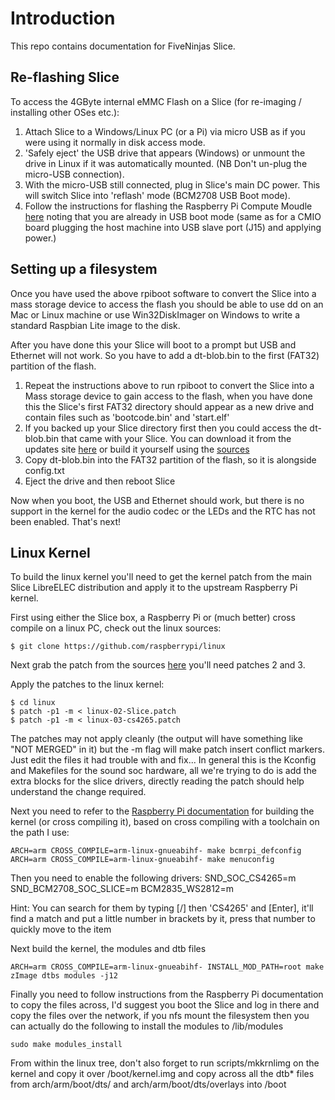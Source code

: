 # Introduction

This repo contains documentation for FiveNinjas Slice.

## Re-flashing Slice

To access the 4GByte internal eMMC Flash on a Slice (for re-imaging / installing other OSes etc.):

1. Attach Slice to a Windows/Linux PC (or a Pi) via micro USB as if you were using it normally in disk access mode.
2. 'Safely eject' the USB drive that appears (Windows) or unmount the drive in Linux if it was automatically mounted. (NB Don't un-plug the micro-USB connection).
3. With the micro-USB still connected, plug in Slice's main DC power. This will switch Slice into 'reflash' mode (BCM2708 USB Boot mode).
4. Follow the instructions for flashing the Raspberry Pi Compute Moudle [here](https://github.com/raspberrypi/documentation/blob/master/hardware/computemodule/cm-emmc-flashing.md) noting that you are already in USB boot mode (same as for a CMIO board plugging the host machine into USB slave port (J15) and applying power.)

## Setting up a filesystem

Once you have used the above rpiboot software to convert the Slice into a mass storage device to access the flash you should be able to use dd on an Mac or Linux machine or use Win32DiskImager on Windows to write a standard Raspbian Lite image to the disk.

After you have done this your Slice will boot to a prompt but USB and Ethernet will not work.  So you have to add a dt-blob.bin to the first (FAT32) partition of the flash.

1. Repeat the instructions above to run rpiboot to convert the Slice into a Mass storage device to gain access to the flash, when you have done this the Slice's first FAT32 directory should appear as a new drive and contain files such as 'bootcode.bin' and 'start.elf'
2. If you backed up your Slice directory first then you could access the dt-blob.bin that came with your Slice.  You can download it from the updates site [here](http://updates.fiveninjas.com/slice/dt-blob.bin) or build it yourself using the [sources](https://github.com/FiveNinjas/LibreELEC.tv.old/tree/master/distributions/Slice/config)
3. Copy dt-blob.bin into the FAT32 partition of the flash, so it is alongside config.txt
4. Eject the drive and then reboot Slice 

Now when you boot, the USB and Ethernet should work, but there is no support in the kernel for the audio codec or the LEDs and the RTC has not been enabled.  That's next!

## Linux Kernel

To build the linux kernel you'll need to get the kernel patch from the main Slice LibreELEC distribution and apply it to the upstream Raspberry Pi kernel.

First using either the Slice box, a Raspberry Pi or (much better) cross compile on a linux PC, check out the linux sources:

    $ git clone https://github.com/raspberrypi/linux

Next grab the patch from the sources [here](https://github.com/FiveNinjas/LibreELEC.tv.old/tree/master/projects/Slice/patches/linux) you'll need patches 2 and 3.

Apply the patches to the linux kernel:

    $ cd linux
    $ patch -p1 -m < linux-02-Slice.patch
    $ patch -p1 -m < linux-03-cs4265.patch

The patches may not apply cleanly (the output will have something like "NOT MERGED" in it) but the -m flag will make patch insert conflict markers.  Just edit the files it had trouble with and fix...  In general this is the Kconfig and Makefiles for the sound soc hardware, all we're trying to do is add the extra blocks for the slice drivers, directly reading the patch should help understand the change required.

Next you need to refer to the [Raspberry Pi documentation](https://www.raspberrypi.org/documentation/linux/kernel/building.md) for building the kernel (or cross compiling it), based on cross compiling with a toolchain on the path I use:

    ARCH=arm CROSS_COMPILE=arm-linux-gnueabihf- make bcmrpi_defconfig
    ARCH=arm CROSS_COMPILE=arm-linux-gnueabihf- make menuconfig

Then you need to enable the following drivers:
    SND_SOC_CS4265=m
    SND_BCM2708_SOC_SLICE=m
    BCM2835_WS2812=m
    
Hint: You can search for them by typing [/] then 'CS4265' and [Enter], it'll find a match and put a little number in brackets by it, press that number to quickly move to the item

Next build the kernel, the modules and dtb files

    ARCH=arm CROSS_COMPILE=arm-linux-gnueabihf- INSTALL_MOD_PATH=root make zImage dtbs modules -j12

Finally you need to follow instructions from the Raspberry Pi documentation to copy the files across, I'd suggest you boot the Slice and log in there and copy the files over the network, if you nfs mount the filesystem then you can actually do the following to install the modules to /lib/modules

    sudo make modules_install
    
From within the linux tree, don't also forget to run scripts/mkkrnlimg on the kernel and copy it over /boot/kernel.img and copy across all the dtb* files from arch/arm/boot/dts/ and arch/arm/boot/dts/overlays into /boot
